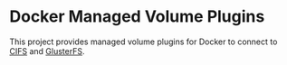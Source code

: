 Docker Managed Volume Plugins
=============================

This project provides managed volume plugins for Docker to connect to [CIFS](https://github.com/trajano/docker-volume-plugins/tree/master/cifs-volume-plugin) and [GlusterFS](https://github.com/trajano/docker-volume-plugins/tree/master/glusterfs-volume-plugin).
